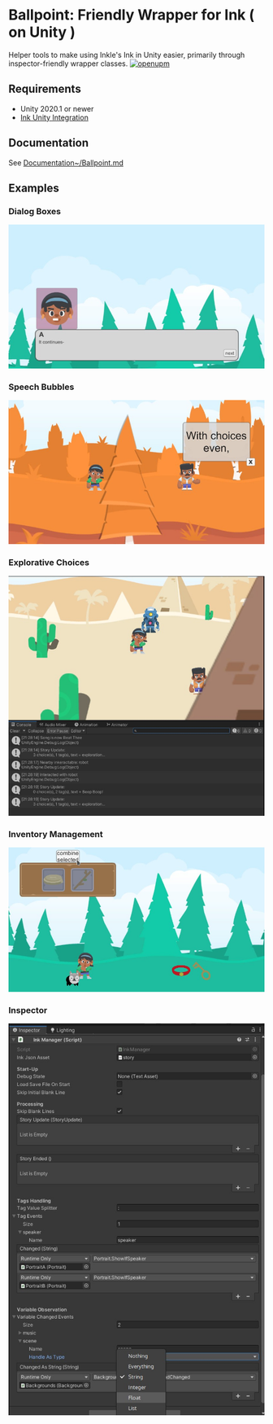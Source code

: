 # Ballpoint: Friendly Wrapper for Ink ( on Unity )
Helper tools to make using Inkle's Ink in Unity easier, primarily through inspector-friendly wrapper classes.
[![openupm](https://img.shields.io/npm/v/com.littlebigfun.addressable-importer?label=openupm&registry_uri=https://package.openupm.com)](https://openupm.com/packages/com.littlebigfun.addressable-importer/)

## Requirements
* Unity 2020.1 or newer
* [Ink Unity Integration](https://github.com/inkle/ink-unity-integration)

## Documentation

See [Documentation~/Ballpoint.md](Documentation~/Ballpoint.md)

## Examples

### Dialog Boxes
![](screenshot3.jpg)

### Speech Bubbles
![](screenshot2.jpg)

### Explorative Choices
![](screenshot4.jpg)

### Inventory Management
![](screenshot5.jpg)

### Inspector
![](screenshot1.jpg)
